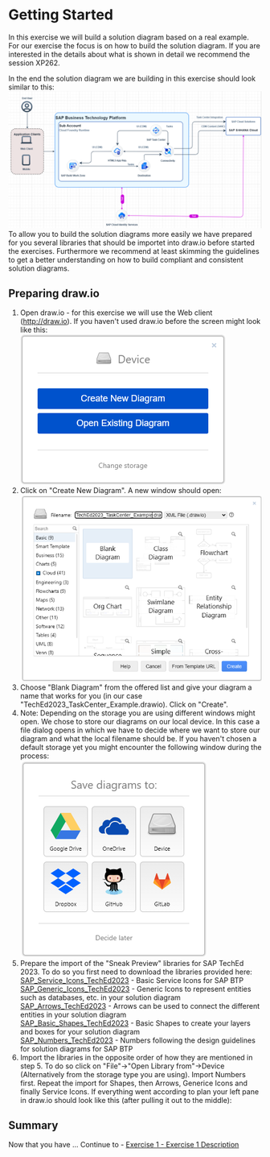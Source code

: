 # Getting Started

In this exercise we will build a solution diagram based on a real example. For our exercise the focus is on how to build the solution diagram. If you are interested in the details about what is shown in detail we recommend the session XP262.

In the end the solution diagram we are building in this exercise should look similar to this:
<br>![](/exercises/ex0/images/Ex00_01.png)
To allow you to build the solution diagrams more easily we have prepared for you several libraries that should be importet into draw.io before started the exercises.
Furthermore we recommend at least skimming the guidelines to get a better understanding on how to build compliant and consistent solution diagrams.

## Preparing draw.io

1.	Open draw.io - for this exercise we will use the Web client (http://draw.io).
If you haven't used draw.io before the screen might look like this:
<br>![](/exercises/ex0/images/Ex00_02.png)
2. Click on "Create New Diagram". A new window should open:
<br>![](/exercises/ex0/images/Ex00_03.png)
3. Choose "Blank Diagram" from the offered list and give your diagram a name that works for you (in our case "TechEd2023_TaskCenter_Example.drawio). Click on "Create".
4. Note: Depending on the storage you are using different windows might open. We chose to store our diagrams on our local device. In this case a file dialog opens in which we have to decide where we want to store our diagram and what the local filename should be. If you haven't chosen a default storage yet you might encounter the following window during the process:
<br>![](/exercises/ex0/images/Ex00_04.png)  
5. Prepare the import of the "Sneak Preview" libraries for SAP TechEd 2023. To do so you first need to download the libraries provided here:<br>[SAP_Service_Icons_TechEd2023](/exercises/ex0/libraries/SAP_Service_Icons_TechEd2023.drawio) - Basic Service Icons for SAP BTP<br>[SAP_Generic_Icons_TechEd2023](/exercises/ex0/libraries/SAP_Generic_Icons_TechEd2023.drawio) - Generic Icons to represent entities such as databases, etc. in your solution diagram <br>[SAP_Arrows_TechEd2023](/exercises/ex0/libraries/SAP_Arrows_TechEd2023.drawio) - Arrows can be used to connect the different entities in your solution diagram<br>[SAP_Basic_Shapes_TechEd2023](/exercises/ex0/libraries/SAP_Basic_Shapes_TechEd2023.drawio) - Basic Shapes to create your layers and boxes for your solution diagram <br>[SAP_Numbers_TechEd2023](/exercises/ex0/libraries/SAP_Numbers_TechEd2023.drawio) - Numbers following the design guidelines for solution diagrams for SAP BTP
6. Import the libraries in the opposite order of how they are mentioned in step 5. To do so click on "File"->"Open Library from"->Device (Alternatively from the storage type you are using). Import Numbers first. Repeat the import for Shapes, then Arrows, Generice Icons and finally Service Icons. If everything went according to plan your left pane in draw.io should look like this (after pulling it out to the middle): 
 
## Summary

Now that you have ... 
Continue to - [Exercise 1 - Exercise 1 Description](../ex1/README.md)
